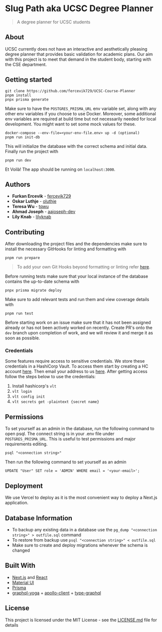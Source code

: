 # Slug Path aka UCSC Degree Planner

> A degree planner for UCSC students

## About

UCSC currently does not have an interactive and aesthetically pleasing degree planner that provides basic validation
for academic plans. Our aim with this project is to meet that demand in the student body, starting with the CSE department.

## Getting started

```
git clone https://github.com/fercevik729/UCSC-Course-Planner
pnpm install
pnpx prisma generate
```

Make sure to have the `POSTGRES_PRISMA_URL` env variable set, along with any
other env variables if you choose to use Docker. Moreover, some additional env
variables are required at build time but not necessarily needed for local
development. You might want to set some mock values for these.

```
docker-compose --env-file=<your-env-file.env> up -d (optional)
pnpm run init-db
```

This will initialize the database with the correct schema and initial data.
Finally run the project with

```
pnpm run dev
```

Et Voilà! The app should be running on `localhost:3000`.

## Authors

- **Furkan Ercevik** - [fercevik729](https://github.com/fercevik729)
- **Oskar Luthje** - [oluthje](https://github.com/oluthje)
- **Teresa Wu** - [tqwu](https://github.com/tqwu)
- **Ahmad Joseph** - [aajoseph-dev](https://github.com/aajoseph-dev)
- **Lily Knab** - [lilyknab](https://github.com/lilyknab)

## Contributing

After downloading the project files and the dependencies make sure to install
the necessary GitHooks for linting and formatting with

```
pnpm run prepare
```

> To add your own Git Hooks beyond formatting or linting refer
> [here](https://typicode.github.io/husky/).

Before running tests make sure that your local instance of the database contains
the up-to-date schema with

```
pnpx prisma migrate deploy
```

Make sure to add relevant tests and run them and view coverage details with

```
pnpm run test
```

Before starting work on an issue make sure that it has not been assigned already
or has not been actively worked on recently. Create PR's onto the `dev` branch
upon completion of work, and we will review it and merge it as soon as possible.

### Credentials

Some features require access to sensitive credentials. We store these
credentials in a HashiCorp Vault. To access them start by creating a HC account
[here](https://portal.cloud.hashicorp.com/). Then email your address to us
[here](mailto:fercevik@ucsc.edu). After getting access follow the steps below to
use the credentials:

1. Install hashicorp's `vlt`
2. `vlt login`
3. `vlt config init`
4. `vlt secrets get -plaintext {secret name}`

## Permissions

To set yourself as an admin in the database, run the following command to open psql. The connect string is in your .env file under `POSTGRES_PRISMA_URL`. This is useful to test permissions and major requirements editing.

```
psql "<connection string>"
```

Then run the following command to set yourself as an admin

```
UPDATE "User" SET role = 'ADMIN' WHERE email = '<your-email>';
```

## Deployment

We use Vercel to deploy as it is the most convenient way to deploy a Next.js
application.

## Database Information

- To backup any existing data in a database use the
  `pg_dump "<connection string>" > outfile.sql` command
- To restore from backup use `psql "<connection string>" < outfile.sql`
- Make sure to create and deploy migrations whenever the schema is changed

## Built With

- [Next.js](https://nextjs.org/) and [React](https://react.dev/)
- [Material UI](https://github.com/mui/material-ui)
- [Prisma](https://www.prisma.io/)
- [graphql-yoga](https://github.com/dotansimha/graphql-yoga) +
  [apollo-client](https://github.com/apollographql/apollo-client) +
  [type-graphql](https://github.com/MichalLytek/type-graphql)

## License

This project is licensed under the MIT License - see the
[LICENSE.md](LICENSE.md) file for details

